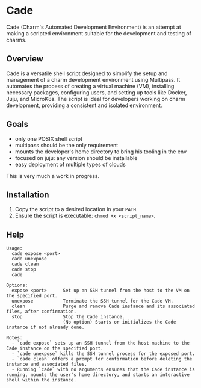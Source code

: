 # Cade

Cade (Charm's Automated Development Environment) is an attempt at making a scripted environment suitable for the development and testing of charms.  

## Overview

Cade is a versatile shell script designed to simplify the setup and management of a charm development environment using Multipass. It automates the process of creating a virtual machine (VM), installing necessary packages, configuring users, and setting up tools like Docker, Juju, and MicroK8s. The script is ideal for developers working on charm development, providing a consistent and isolated environment.  

## Goals

- only one POSIX shell script
- multipass should be the only requirement
- mounts the developer's home directory to bring his tooling in the env
- focused on juju: any version should be installable
- easy deployment of multiple types of clouds

This is very much a work in progress.

## Installation

1. Copy the script to a desired location in your `PATH`.
2. Ensure the script is executable: `chmod +x <script_name>`.

## Help

```
Usage:
  cade expose <port>
  cade unexpose
  cade clean
  cade stop
  cade

Options:
  expose <port>      Set up an SSH tunnel from the host to the VM on the specified port.
  unexpose           Terminate the SSH tunnel for the Cade VM.
  clean              Purge and remove Cade instance and its associated files, after confirmation.
  stop               Stop the Cade instance.
                     (No option) Starts or initializes the Cade instance if not already done.

Notes:
  - `cade expose` sets up an SSH tunnel from the host machine to the Cade instance on the specified port.
  - `cade unexpose` kills the SSH tunnel process for the exposed port.
  - `cade clean` offers a prompt for confirmation before deleting the instance and associated files.
  - Running `cade` with no arguments ensures that the Cade instance is running, mounts the user's home directory, and starts an interactive shell within the instance.
```
